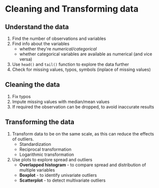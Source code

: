 # Cleaning and Transforming data

## Understand the data
1. Find the number of observations and variables
2. Find info about the variables
    - whether they're *numerical/categorical*
    - whether categorical variables are available as numerical (and vice versa)
3. Use `head()` and `tail()` function to explore the data further
4. Check for missing values, typos, symbols (inplace of missing values)

## Cleaning the data
1. Fix typos
2. Impute missing values with median/mean values
3. If required the observation can be dropped, to avoid inaccurate results

## Transforming the data
1. Transform data to be on the same scale, as this can reduce the effects of outliers.
    - Standardization
    - Reciprocal transformation
    - Logarithmic transformation
2. Use plots to explore spread and outliers
    - **Overlapped histogram** - to compare spread and distribution of multiple variables
    - **Boxplot** - to identify univariate outliers
    - **Scatterplot** - to detect multivariate outliers
